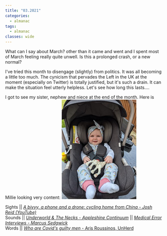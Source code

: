 ```yaml
---
title: "03.2021"
categories:
  - almanac
tags:
  - almanac
classes: wide
---
```


What can I say about March? other than it came and went and I spent most of March feeling really quite unwell. Is this a prolonged crash, or a new normal?

I've tried this month to disengage (slightly) from politics. It was all becoming a little too much. The cynicism that pervades the Left in the UK at the moment (especially on Twitter) is totally justified, but it's such a drain. It can make the situation feel utterly helpless. Let's see how long this lasts....

I got to see my sister, nephew and niece at the end of the month. Here is Millie looking very content:
![Millie](/assets/images/millie.jpg "Millie")

Sights || [_A bivvy, a phone and a drone: cycling home from China - Josh Reid (YouTube)_](https://www.youtube.com/watch?v=Mmdxs_0yYwc)    
Sounds || [_Underworld & The Necks - Appleshine Continuum_](https://open.spotify.com/album/0wIOm85glyEHq9UchgXvgJ?si=ywsxMI5aRNudCi75wS1OPA) || [_Medical Error Interviews - Marcus Sedgwick_](https://medicalerrorinterviews.podbean.com/e/marcus-sedgewick-author-of-all-in-your-head-what-happens-when-your-doctor-doesn-t-believe-you/)  
Words || [_Who are Covid's guilty men_ - Aris Roussinos, UnHerd](https://unherd.com/2021/01/who-are-covids-guilty-men/)     
